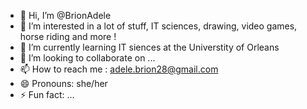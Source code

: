 - 👋 Hi, I’m @BrionAdele
- 👀 I’m interested in a lot of stuff, IT sciences, drawing, video games, horse riding and more !
- 🌱 I’m currently learning IT siences at the Universtity of Orleans
- 💞️ I’m looking to collaborate on ...
- 📫 How to reach me : adele.brion28@gmail.com
- 😄 Pronouns: she/her
- ⚡ Fun fact: ...

<!---
BrionAdele/BrionAdele is a ✨ special ✨ repository because its `README.md` (this file) appears on your GitHub profile.
You can click the Preview link to take a look at your changes.
--->
